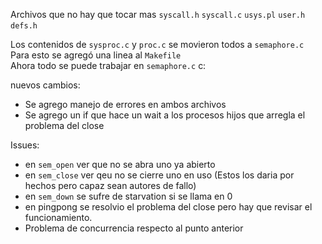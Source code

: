 Archivos que no hay que tocar mas
`syscall.h`
`syscall.c`
`usys.pl`
`user.h`
`defs.h`  

Los contenidos de `sysproc.c` y `proc.c` se movieron todos a `semaphore.c`   
Para esto se agregó una linea al `Makefile`   
Ahora todo se puede trabajar en `semaphore.c`  c:

nuevos cambios:
* Se agrego manejo de errores en ambos archivos 
* Se agrego un if que hace un wait a los procesos hijos que arregla el problema del close
 
Issues:
* en `sem_open` ver que no se abra uno ya abierto  
* en `sem_close` ver qeu no se cierre uno en uso  (Estos los daria por hechos pero capaz sean autores de fallo)
* en `sem_down` se sufre de starvation si se llama en 0
* en pingpong se resolvio el problema del close pero hay que revisar el funcionamiento.
* Problema de concurrencia respecto al punto anterior
